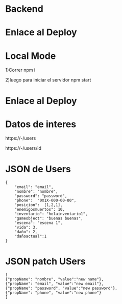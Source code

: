 # Backend

# Enlace al Deploy

# Local Mode

1)Correr npm i

2)luego para iniciar el servidor npm start

# Enlace al Deploy


# Datos de interes

https://-/users


https://-/users/id

# JSON de Users

	{
		"email": "email",
		"nombre": "nombre",
		"password": "password",
		"phone":  "0X1X-000-00-00",
		"posicion":  [1,2,1],
		"enemigosmuertos": 10,
		"inventario": "holainventario1",
		"gameobject": "buenas buenas",
		"escena": "escena 1",
		"vida": 3,
		"daño": 2,
		"dañoactual":1 
	}

# JSON patch USers

	[
	{"propName": "nombre", "value":"new name"},
	{"propName": "email", "value":"new email"},
	{"propName": "password", "value":"new password"},
	{"propName": "phone", "value":"new phone"}
	]
